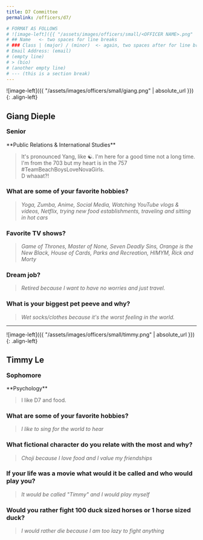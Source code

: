 ```yaml
---
title: D7 Committee
permalink: /officers/d7/

# FORMAT AS FOLLOWS
# ![image-left]({{ "/assets/images/officers/small/<OFFICER NAME>.png" | absolute_url }}){: .align-left}
# ## Name   <- two spaces for line breaks
# ### Class | (major) / (minor)  <- again, two spaces after for line breaks
# Email Address: (email)
# (empty line)
# > (bio)
# (another empty line)
# --- (this is a section break)
---
```


![image-left]({{ "/assets/images/officers/small/giang.png" | absolute_url }}){: .align-left}
## Giang Dieple  
<p style="margin-bottom: 0.45em; padding: 0"><a href="https://twitter.com/Yin_Giang" style="color: #494e48"><i class="fa fa-2x fa-fw fa-twitter"></i></a>
<a href="https://www.instagram.com/Yin_Giang/" style="margin: 0; padding: 0"><i class="fa fa-2x fa-fw fa-instagram" style="color: #494e48"></i></a>
<a href="mailto:gpdieple@vt.edu" style="margin: 0; padding: 0"><i class="fa fa-2x fa-fw fa-envelope" style="color: #494e48"></i></a></p>
<h3 style="margin-top: 0">Senior</h3>
**Public Relations & International Studies**  

> It's pronounced Yang, like ☯. I'm here for a good time not a long time.  
> I'm from the 703 but my heart is in the 757 #TeamBeachBoysLoveNovaGirls.  
> D whaaat?!

### **What are some of your favorite hobbies?**

> *Yoga, Zumba, Anime, Social Media, Watching YouTube vlogs & videos, Netflix, trying new food establishments, traveling and sitting in hot cars*

### **Favorite TV shows?**

> *Game of Thrones, Master of None, Seven Deadly Sins, Orange is the New Black, House of Cards, Parks and Recreation, HIMYM, Rick and Morty*

### **Dream job?**

> *Retired because I want to have no worries and just travel.*

### **What is your biggest pet peeve and why?**

> *Wet socks/clothes because it's the worst feeling in the world.*

---

![image-left]({{ "/assets/images/officers/small/timmy.png" | absolute_url }}){: .align-left}
## Timmy Le
<p style="margin-bottom: 0.45em; padding: 0"><a href="https://twitter.com/timmothayle_" style="color: #494e48"><i class="fa fa-2x fa-fw fa-twitter"></i></a>
<a href="https://www.instagram.com/letimmyq/" style="margin: 0; padding: 0"><i class="fa fa-2x fa-fw fa-instagram" style="color: #494e48"></i></a>
<a href="mailto:letimmy@vt.edu" style="margin: 0; padding: 0"><i class="fa fa-2x fa-fw fa-envelope" style="color: #494e48"></i></a></p>
<h3 style="margin-top: 0">Sophomore</h3>
**Psychology**  

> I like D7 and food.

### **What are some of your favorite hobbies?**

> *I like to sing for the world to hear*

### **What fictional character do you relate with the most and why?**

> *Choji because I love food and I value my friendships*

### **If your life was a movie what would it be called and who would play you?**

> *It would be called "Timmy" and I would play myself*

### **Would you rather fight 100 duck sized horses or 1 horse sized duck?**

> *I would rather die because I am too lazy to fight anything*

